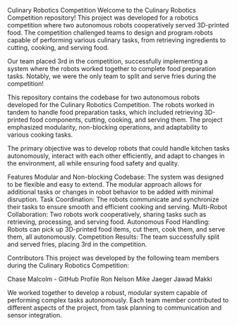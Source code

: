 Culinary Robotics Competition
Welcome to the Culinary Robotics Competition repository! This project was developed for a robotics competition where two autonomous robots cooperatively served 3D-printed food. The competition challenged teams to design and program robots capable of performing various culinary tasks, from retrieving ingredients to cutting, cooking, and serving food.

Our team placed 3rd in the competition, successfully implementing a system where the robots worked together to complete food preparation tasks. Notably, we were the only team to split and serve fries during the competition!

This repository contains the codebase for two autonomous robots developed for the Culinary Robotics Competition. The robots worked in tandem to handle food preparation tasks, which included retrieving 3D-printed food components, cutting, cooking, and serving them. The project emphasized modularity, non-blocking operations, and adaptability to various cooking tasks.

The primary objective was to develop robots that could handle kitchen tasks autonomously, interact with each other efficiently, and adapt to changes in the environment, all while ensuring food safety and quality.

Features
Modular and Non-blocking Codebase: The system was designed to be flexible and easy to extend. The modular approach allows for additional tasks or changes in robot behavior to be added with minimal disruption.
Task Coordination: The robots communicate and synchronize their tasks to ensure smooth and efficient cooking and serving.
Multi-Robot Collaboration: Two robots work cooperatively, sharing tasks such as retrieving, processing, and serving food.
Autonomous Food Handling: Robots can pick up 3D-printed food items, cut them, cook them, and serve them, all autonomously.
Competition Results: The team successfully split and served fries, placing 3rd in the competition.

Contributors
This project was developed by the following team members during the Culinary Robotics Competition:

Chase Malcolm - GitHub Profile
Ron Nelson
Mike Jaeger
Jawad Makki

We worked together to develop a robust, modular system capable of performing complex tasks autonomously. Each team member contributed to different aspects of the project, from task planning to communication and sensor integration.

